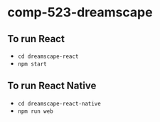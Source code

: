 # comp-523-dreamscape
## To run React
* `cd dreamscape-react`
* `npm start`

## To run React Native
* `cd dreamscape-react-native`
* `npm run web`
